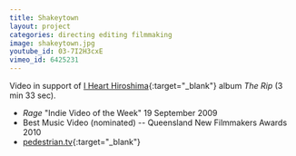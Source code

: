 ```yaml
---
title: Shakeytown
layout: project
categories: directing editing filmmaking
image: shakeytown.jpg
youtube_id: 03-7I2H3cxE
vimeo_id: 6425231
---
```


Video in support of [I Heart Hiroshima][ihh]{:target="_blank"} album _The Rip_
(3 min 33 sec).

- _Rage_ "Indie Video of the Week" 19 September 2009
- Best Music Video (nominated) -- Queensland New Filmmakers Awards 2010
- [pedestrian.tv](http://www.pedestrian.tv/news/pop-culture/new-i-heart-hiroshima-video---shakeytown-/3144.htm){:target="_blank"}

[ihh]: http://www.ihearthiroshima.com

